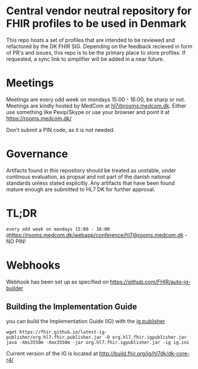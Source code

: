 # Central vendor neutral repository for FHIR profiles to be used in Denmark
This repo hosts a set of profiles that are intended to be reviewed and refactored by the DK FHIR SIG. Depending on the feedback recieved in form of PR's and issues, this repo is to be the primary place to store profiles. If requested, a sync link to simplifier will be added in a near future.

# Meetings
Meetings are every odd week on mondays 15:00 - 16:00, be sharp or not. Meetings are kindly hosted by MedCom at hl7@rooms.medcom.dk. Either use something like Pexip/Skype or use your browser and point it at https://rooms.medcom.dk/

Don't submit a PIN code, as it is not needed.

# Governance
Artifacts found in this repository should be treated as unstable, under continous evaluation, as propsal and not part of the danish national standards unless stated explicitly. Any artifacts that have been found mature enough are submitted to HL7 DK for further approval.

# TL;DR
```every odd week on mondays 15:00 - 16:00 @```https://rooms.medcom.dk/webapp/conference/hl7@rooms.medcom.dk - NO PIN!

# Webhooks
Webhook has been set up as specified on https://github.com/FHIR/auto-ig-builder


## Building the Implementation Guide

you can build the Implementation Guide (IG) with the [ig publisher](https://confluence.hl7.org/display/FHIR/IG+Publisher+Documentation)

```
wget https://fhir.github.io/latest-ig-publisher/org.hl7.fhir.publisher.jar -O org.hl7.fhir.igpublisher.jar
java -Xms3550m -Xmx3550m -jar org.hl7.fhir.igpublisher.jar -ig ig.ini
```

Current version of the IG is located at http://build.fhir.org/ig/hl7dk/dk-core-r4/